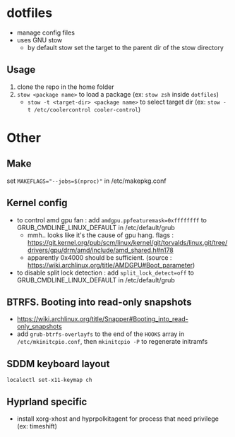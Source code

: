 # dotfiles

- manage config files
- uses GNU stow
  - by default stow set the target to the parent dir of the stow directory

## Usage

1. clone the repo in the home folder
2. `stow <package name>` to load a package (ex: `stow zsh` inside `dotfiles`)
   - `stow -t <target-dir> <package name>` to select target dir (ex: `stow -t /etc/coolercontrol cooler-control`)

# Other

## Make

set `MAKEFLAGS="--jobs=$(nproc)"` in /etc/makepkg.conf

## Kernel config

- to control amd gpu fan : add `amdgpu.ppfeaturemask=0xffffffff` to GRUB_CMDLINE_LINUX_DEFAULT in /etc/default/grub
  - mmh.. looks like it's the cause of gpu hang. flags : https://git.kernel.org/pub/scm/linux/kernel/git/torvalds/linux.git/tree/drivers/gpu/drm/amd/include/amd_shared.h#n178
  - apparently 0x4000 should be sufficient. (source : https://wiki.archlinux.org/title/AMDGPU#Boot_parameter)
- to disable split lock detection : add `split_lock_detect=off` to GRUB_CMDLINE_LINUX_DEFAULT in /etc/default/grub

## BTRFS. Booting into read-only snapshots

- https://wiki.archlinux.org/title/Snapper#Booting_into_read-only_snapshots
- add `grub-btrfs-overlayfs` to the end of the `HOOKS` array in `/etc/mkinitcpio.conf`, then `mkinitcpio -P` to regenerate initramfs

## SDDM keyboard layout

```
localectl set-x11-keymap ch
```

## Hyprland specific

- install xorg-xhost and hyprpolkitagent for process that need privilege (ex: timeshift)
